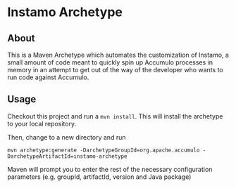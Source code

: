 Instamo Archetype
=======

About
-----------
This is a Maven Archetype which automates the customization of Instamo, a small
amount of code meant to quickly spin up Accumulo processes in memory in an
attempt to get out of the way of the developer who wants to run code against
Accumulo.

Usage
-----------
Checkout this project and run a `mvn install`. This will install the archetype
to your local repository.

Then, change to a new directory and run 

`mvn archetype:generate -DarchetypeGroupId=org.apache.accumulo -DarchetypeArtifactId=instamo-archetype`

Maven will prompt you to enter the rest of the necessary configuration
parameters (e.g. groupId, artifactId, version and Java package)
